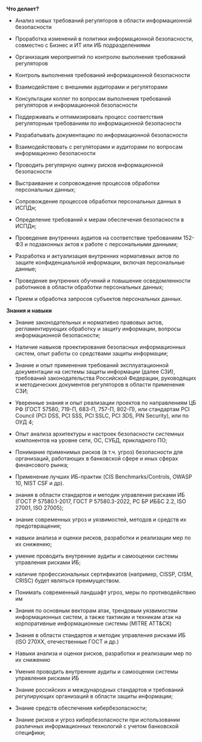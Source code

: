 **Что делает?**

- Анализ новых требований регуляторов в области информационной безопасности
- Проработка изменений в политики информационной безопасности, совместно с Бизнес и ИТ или ИБ подразделениями
- Организация мероприятий по контролю выполнения требований регуляторов
- Контроль выполнения требований информационной безопасности
- Взаимодействие с внешними аудиторами и регуляторами
- Консультации коллег по вопросам выполнения требований регуляторов и информационной безопасности

- Поддерживать и оптимизировать процесс соответствия регуляторным требованиям по информационной безопасности
- Разрабатывать документацию по информационной безопасности
- Взаимодействовать с регуляторами и аудиторами по вопросам информационно безопасности
- Проводить регулярную оценку рисков информационной безопасности

- Выстраивание и сопровождение процессов обработки персональных данных;
- Сопровождение процессов обработки персональных данных в ИСПДн;
- Определение требований к мерам обеспечения безопасности в ИСПДн;
- Проведение внутренних аудитов на соответствие требованиям 152-ФЗ и подзаконных актов к работе с персональными данными;
- Разработка и актуализация внутренних нормативных актов по защите конфиденциальной информации, включая персональные данные;
- Проведение внутренних обучений и повышение осведомленности работников в области обработки персональных данных;
- Прием и обработка запросов субъектов персональных данных.

**Знания и навыки**

- Знание законодательных и нормативно правовых актов, регламентирующих обработку и защиту информации, вопросы информационной безопасности;
- Наличие навыков проектирования безопасных информационных систем, опыт работы со средствами защиты информации;
- Знание и опыт применения требований эксплуатационной документации на системы защиты информации (далее СЗИ), требований законодательства Российской Федерации, руководящих и методических документов регуляторов в области применения СЗИ;

- Уверенные знания и опыт реализации проектов по направлениям ЦБ РФ (ГОСТ 57580, 719-П, 683-П, 757-П, 802-П), или стандартам PCI Council (PCI DSS, PCI SSS, PCI SSLC, PCI 3DS, PIN Security), или по ОУД 4;
- Опыт анализа архитектуры и настроек безопасности системных компонентов на уровне сети, ОС, СУБД, прикладного ПО;
- Понимание применимых рисков (в т.ч. угроз) безопасности для организаций, работающих в банковской сфере и иных сферах финансового рынка;
- Применение лучших ИБ-практик (CIS Benchmarks/Controls, OWASP 10, NIST CSF и др).

- знания в области стандартов и методик управления рисками ИБ (ГОСТ Р 57580.1-2017, ГОСТ Р 57580.3-2022, РС БР ИББС 2.2, ISO 27001, ISO 27005);
- знание современных угроз и уязвимостей, методов и средств их предотвращения;
- навыки анализа и оценки рисков, разработки и реализации мер по их снижению;
- умение проводить внутренние аудиты и самооценки системы управления рисками ИБ;
- наличие профессиональных сертификатов (например, CISSP, CISM, CRISC) будет являться преимуществом.

- Понимать современный ландшафт угроз, меры по противодействию им
- Знания по основным векторам атак, трендовым уязвимостям информационных систем, а также тактикам и техникам атак на корпоративные информационные системы (MITRE ATT&CK)
- Знания в области стандартов и методик управления рисками ИБ (ISO 270XX, отечественные ГОСТ и др.)
- Навыки анализа и оценки рисков, разработки и реализации мер по их снижению
- Умения проводить внутренние аудиты и самооценки системы управления рисками ИБ
- Знание российских и международных стандартов и требований регулирующих организаций в области защиты информации;
- Знание средств обеспечения кибербезопасности;
- Знание рисков и угроз кибербезопасности при использовании различных информационных технологий с учетом банковской специфики;
